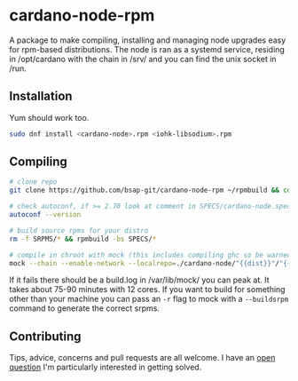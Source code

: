 # cardano-node-rpm

A package to make compiling, installing and managing node upgrades easy for rpm-based distributions. The node is ran as a systemd service, residing in /opt/cardano with the chain in /srv/ and you can find the unix socket in /run.

## Installation

Yum should work too.

```bash
sudo dnf install <cardano-node>.rpm <iohk-libsodium>.rpm
```

## Compiling

```bash
# clone repo
git clone https://github.com/bsap-git/cardano-node-rpm ~/rpmbuild && cd ~/rpmbuild

# check autoconf, if >= 2.70 look at comment in SPECS/cardano-node.spec
autoconf --version

# build source rpms for your distro
rm -f SRPMS/* && rpmbuild -bs SPECS/*

# compile in chroot with mock (this includes compiling ghc so be warned!)
mock --chain --enable-network --localrepo=./cardano-node/"{{dist}}"/"{{target_arch}}"/ SRPMS/ghcup-* SRPMS/iohk-* SRPMS/cardano-*
```
If it fails there should be a build.log in /var/lib/mock/ you can peak at. It takes about 75-90 minutes with 12 cores. If you want to build for something other than your machine you can pass an `-r` flag to mock with a `--buildsrpm` command to generate the correct srpms.
 
## Contributing
Tips, advice, concerns and pull requests are all welcome. I have an [open question](https://cardano.stackexchange.com/questions/8044/how-to-get-cardano-node-to-work-with-public-systemd-sockets) I'm particularly interested in getting solved.
